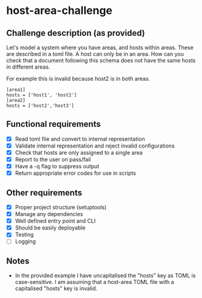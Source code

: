 # host-area-challenge

## Challenge description (as provided)
Let's model a system where you have areas, and hosts within areas.
These are described in a toml file. A host can only be in an area.
How can you check that a document following this schema does not have the same hosts in different areas.

For example this is invalid because host2 is in both areas.
```
[area1]
hosts = ['host1', 'host2']
[area2]
hosts = ['host2','host3']
```

## Functional requirements
- [x] Read toml file and convert to internal representation
- [x] Validate internal representation and reject invalid configurations
- [x] Check that hosts are only assigned to a single area
- [x] Report to the user on pass/fail
- [x] Have a -q flag to suppress output
- [x] Return appropriate error codes for use in scripts

## Other requirements
- [x] Proper project structure (setuptools)
- [x] Manage any dependencies
- [x] Well defined entry point and CLI
- [x] Should be easily deployable
- [x] Testing
- [ ] Logging

## Notes
* In the provided example I have uncapitalised the "hosts" key as TOML is case-sensitive.
  I am assuming that a host-area TOML file with a capitalised "hosts" key is invalid.
